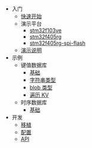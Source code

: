 - 入门
  - [快速开始](zh-cn/quick-started.md)
  - 演示平台
    - [stm32f103ve](zh-cn/demo-stm32f103ve.md)
    - [stm32f405rg](zh-cn/demo-stm32f405rg.md)
    - [stm32f405rg-spi-flash](zh-cn/demo-stm32f405rg-spi-flash.md)
  - [演示说明](zh-cn/demo-details.md)
- 示例
  - 键值数据库
    - [基础](zh-cn/sample-kvdb-basic.md)
    - [字符串类型](zh-cn/sample-kvdb-type-string.md)
    - [blob 类型](zh-cn/sample-kvdb-type-blob.md)
    - [遍历 KV](zh-cn/sample-kvdb-traversal.md)
  - 时序数据库
    - [基础](zh-cn/sample-tsdb-basic.md)
- 开发
  - [移植](zh-cn/porting.md)
  - [配置](zh-cn/configuration.md)
  - [API](zh-cn/api.md)
